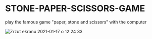 # STONE-PAPER-SCISSORS-GAME
 play the famous game "paper, stone and scissors" with  the computer

![Zrzut ekranu 2021-01-17 o 12 24 33](https://user-images.githubusercontent.com/59742201/104839022-f60cda00-58be-11eb-8a76-9a247a926e40.png)
